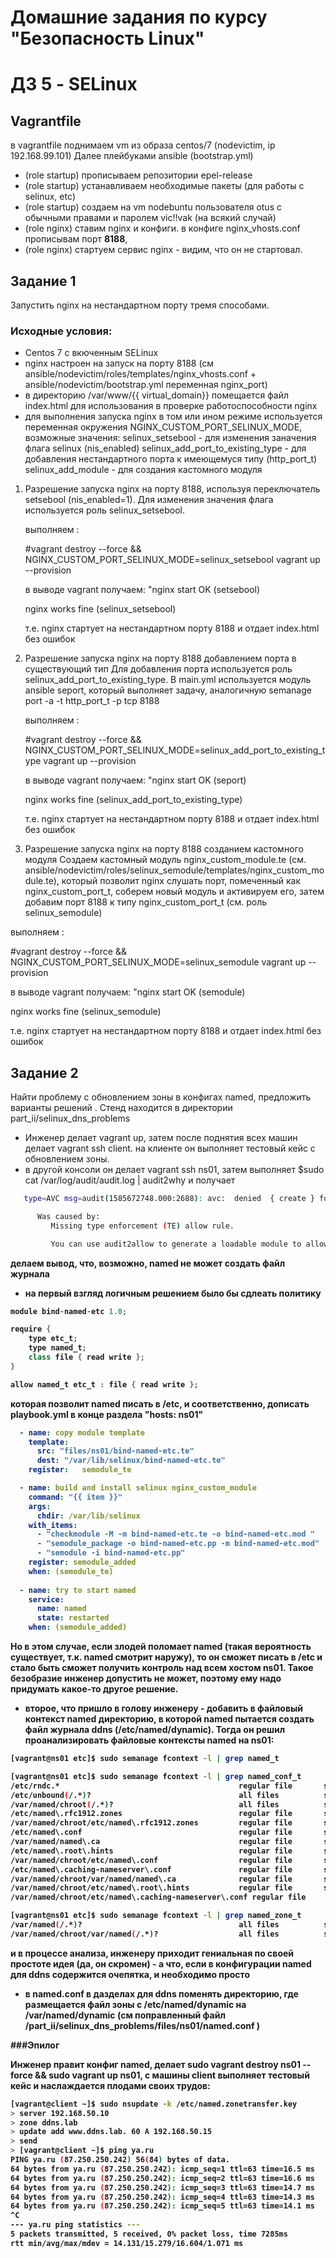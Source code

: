 Домашние задания по курсу "Безопасность Linux"
===============================================

ДЗ 5 - SELinux
==============

Vagrantfile
------------

в vagrantfile поднимаем vm из образа centos/7 (nodevictim, ip 192.168.99.101)
Далее плейбуками ansible (bootstrap.yml)
- (role startup) прописываем репозитории epel-release 
- (role startup) устанавливаем необходимые пакеты (для работы с selinux, etc)
- (role startup) создаем на vm nodebuntu пользователя otus с обычными правами и паролем vic!!vak (на всякий случай)
- (role nginx) ставим nginx и конфиги. в конфиге nginx_vhosts.conf прописывам порт <b>8188</b>, 
- (role nginx) стартуем сервис nginx - видим, что он не стартовал.

Задание 1
-----------
Запустить nginx на нестандартном порту тремя способами.

### Исходные условия: 
- Centos 7 с вкюченным SELinux
- nginx настроен на запуск на порту 8188 (см ansible/nodevictim/roles/templates/nginx_vhosts.conf + ansible/nodevictim/bootstrap.yml переменная nginx_port)
- в директорию /var/www/{{ virtual_domain}} помещается файл index.html для использования в проверке работоспособности nginx 
- для выполнения запуска nginx в том или ином режиме используется переменная окружения NGINX_CUSTOM_PORT_SELINUX_MODE, возможные значения:
  selinux_setsebool - для изменения заначения флага selinux (nis_enabled)
  selinux_add_port_to_existing_type - для добавления нестандартного порта к имеющемуся типу (http_port_t)
  selinux_add_module - для создания кастомного модуля 

1. Разрешение запуска nginx на порту 8188, используя  переключатель setsebool (nis_enabled=1). 
   Для изменения значения флага используется роль selinux_setsebool. 

   выполняем :

   #vagrant destroy --force && NGINX_CUSTOM_PORT_SELINUX_MODE=selinux_setsebool vagrant up --provision  

   в выводе vagrant получаем:
   "nginx start OK (setsebool)
   <body>nginx works fine</body> (selinux_setsebool)

   т.е. nginx стартует на нестандартном порту 8188 и отдает index.html без ошибок

2. Разрешение запуска nginx на порту 8188 добавлением порта в существующий тип
   Для добавления порта используется роль selinux_add_port_to_existing_type. В main.yml используется модуль ansible seport, который выполняет задачу, аналогичную semanage port -a -t http_port_t -p tcp 8188

   выполняем :

   #vagrant destroy --force && NGINX_CUSTOM_PORT_SELINUX_MODE=selinux_add_port_to_existing_type vagrant up --provision  

   в выводе vagrant получаем:
   "nginx start OK (seport)
   <body>nginx works fine</body> (selinux_add_port_to_existing_type)

   т.е. nginx стартует на нестандартном порту 8188 и отдает index.html без ошибок

3.   Разрешение запуска nginx на порту 8188 созданием кастомного модуля
   Создаем кастомный модуль nginx_custom_module.te (см. ansible/nodevictim/roles/selinux_semodule/templates/nginx_custom_module.te),
   который позволит nginx слушать порт, помеченный как nginx_custom_port_t, соберем новый модуль и активируем его, затем добавим порт 8188 к типу nginx_custom_port_t (см. роль selinux_semodule)

   выполняем :

   #vagrant destroy --force && NGINX_CUSTOM_PORT_SELINUX_MODE=selinux_semodule vagrant up --provision  

   в выводе vagrant получаем:
   "nginx start OK (semodule)
   <body>nginx works fine</body> (selinux_semodule)

   т.е. nginx стартует на нестандартном порту 8188 и отдает index.html без ошибок


Задание 2
-----------
Найти проблему с обновлением зоны в конфигах named, предложить варианты решений . Стенд находится в директории part_ii/selinux_dns_problems

- Инженер делает vagrant up, затем после поднятия всех машин делает vagrant ssh client. на клиенте он выполняет тестовый кейс с обновлением зоны. 
- в другой консоли он делает vagrant ssh ns01, затем выполняет $sudo cat /var/log/audit/audit.log | audit2why и получает
```bash
   type=AVC msg=audit(1585672748.000:2688): avc:  denied  { create } for  pid=31228 comm="isc-worker0000" name="named.ddns.lab.view1.jnl" scontext=system_u:system_r:named_t:s0 tcontext=system_u:object_r:etc_t:s0 tclass=file permissive=0

      Was caused by:
         Missing type enforcement (TE) allow rule.

         You can use audit2allow to generate a loadable module to allow this access.

```
<b>делаем вывод, что, возможно, named не может создать файл журнала<b>

- на первый взгляд логичным решением было бы сдлеать политику 
```java
module bind-named-etc 1.0;

require {
    type etc_t;
    type named_t;
    class file { read write };
}

allow named_t etc_t : file { read write };
```
которая позволит named писать в /etc, и соответственно, дописать  playbook.yml в конце раздела "hosts: ns01"

```yml
  - name: copy module template
    template:
      src: "files/ns01/bind-named-etc.te"
      dest: "/var/lib/selinux/bind-named-etc.te"
    register:   semodule_te

  - name: build and install selinux nginx_custom_module
    command: "{{ item }}"
    args: 
      chdir: /var/lib/selinux
    with_items:
      - "checkmodule -M -m bind-named-etc.te -o bind-named-etc.mod "
      - "semodule_package -o bind-named-etc.pp -m bind-named-etc.mod"
      - "semodule -i bind-named-etc.pp"
    register: semodule_added  
    when: (semodule_te)
  
  - name: try to start named 
    service:
      name: named
      state: restarted    
    when: (semodule_added) 
```
Но в этом случае, если злодей поломает named (такая вероятность существует, т.к. named смотрит наружу), то он сможет писать в /etc и стало быть сможет получить контроль над всем хостом ns01. Такое безобразие инженер допустить не может, поэтому ему надо придумать какое-то другое решение.

- второе, что пришло в голову инженеру - добавить в файловый контекст named директорию, в которой named пытается создать файл журнала ddns (/etc/named/dynamic). Тогда он решил проанализировать файловые контексты named на ns01:
```bash
[vagrant@ns01 etc]$ sudo semanage fcontext -l | grep named_t

[vagrant@ns01 etc]$ sudo semanage fcontext -l | grep named_conf_t
/etc/rndc.*                                        regular file       system_u:object_r:named_conf_t:s0 
/etc/unbound(/.*)?                                 all files          system_u:object_r:named_conf_t:s0 
/var/named/chroot(/.*)?                            all files          system_u:object_r:named_conf_t:s0 
/etc/named\.rfc1912.zones                          regular file       system_u:object_r:named_conf_t:s0 
/var/named/chroot/etc/named\.rfc1912.zones         regular file       system_u:object_r:named_conf_t:s0 
/etc/named\.conf                                   regular file       system_u:object_r:named_conf_t:s0 
/var/named/named\.ca                               regular file       system_u:object_r:named_conf_t:s0 
/etc/named\.root\.hints                            regular file       system_u:object_r:named_conf_t:s0 
/var/named/chroot/etc/named\.conf                  regular file       system_u:object_r:named_conf_t:s0 
/etc/named\.caching-nameserver\.conf               regular file       system_u:object_r:named_conf_t:s0 
/var/named/chroot/var/named/named\.ca              regular file       system_u:object_r:named_conf_t:s0 
/var/named/chroot/etc/named\.root\.hints           regular file       system_u:object_r:named_conf_t:s0 
/var/named/chroot/etc/named\.caching-nameserver\.conf regular file       system_u:object_r:named_conf_t:s0 

[vagrant@ns01 etc]$ sudo semanage fcontext -l | grep named_zone_t
/var/named(/.*)?                                   all files          system_u:object_r:named_zone_t:s0 
/var/named/chroot/var/named(/.*)?                  all files          system_u:object_r:named_zone_t:s0 
```

и в процессе анализа, инженеру приходит гениальная по своей простоте идея (да, он скромен) - а что, если в конфигурации named для ddns содержится очепятка, и необходимо просто

- в named.conf в дазделах для ddns поменять директорию, где размещается файл зоны с /etc/named/dynamic на /var/named/dynamic (см поправленный файл /part_ii/selinux_dns_problems/files/ns01/named.conf )

###Эпилог

Инженер правит конфиг named, делает sudo vagrant destroy ns01 --force && sudo vagrant up ns01, с машины client выполняет тестовый кейс и наслаждается плодами своих трудов:
```bash
[vagrant@client ~]$ sudo nsupdate -k /etc/named.zonetransfer.key
> server 192.168.50.10
> zone ddns.lab
> update add www.ddns.lab. 60 A 192.168.50.15
> send
> [vagrant@client ~]$ ping ya.ru
PING ya.ru (87.250.250.242) 56(84) bytes of data.
64 bytes from ya.ru (87.250.250.242): icmp_seq=1 ttl=63 time=16.5 ms
64 bytes from ya.ru (87.250.250.242): icmp_seq=2 ttl=63 time=16.6 ms
64 bytes from ya.ru (87.250.250.242): icmp_seq=3 ttl=63 time=14.7 ms
64 bytes from ya.ru (87.250.250.242): icmp_seq=4 ttl=63 time=14.3 ms
64 bytes from ya.ru (87.250.250.242): icmp_seq=5 ttl=63 time=14.1 ms
^C
--- ya.ru ping statistics ---
5 packets transmitted, 5 received, 0% packet loss, time 7285ms
rtt min/avg/max/mdev = 14.131/15.279/16.604/1.071 ms

```




   


